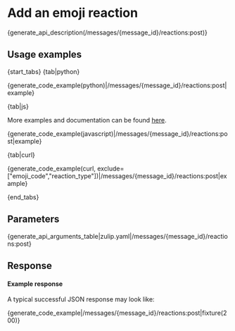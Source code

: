 # Add an emoji reaction

{generate_api_description(/messages/{message_id}/reactions:post)}

## Usage examples

{start_tabs}
{tab|python}

{generate_code_example(python)|/messages/{message_id}/reactions:post|example}

{tab|js}

More examples and documentation can be found [here](https://github.com/zulip/zulip-js).

{generate_code_example(javascript)|/messages/{message_id}/reactions:post|example}

{tab|curl}

{generate_code_example(curl, exclude=["emoji_code","reaction_type"])|/messages/{message_id}/reactions:post|example}

{end_tabs}

## Parameters


{generate_api_arguments_table|zulip.yaml|/messages/{message_id}/reactions:post}

## Response

#### Example response

A typical successful JSON response may look like:

{generate_code_example|/messages/{message_id}/reactions:post|fixture(200)}
